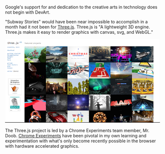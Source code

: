 Google's support for and dedication to the creative arts in technology does not begin with DevArt. 

"Subway Stories" would have been near impossible to accomplish in a month had it not been for [Three.js](http://github.com/mrdoob/three.js/ "three js"). Three.js is "A lightweight 3D engine. Three.js makes it easy to render graphics with canvas, svg, and WebGL."

![threejs](project_images/threejs.png?raw=true "threejs")

The Three.js project is led by a Chrome Experiments team member, Mr. Doob. [Chrome Experiments](http://www.chromeexperiments.com/) have been pivotal in my own learning and experimentation with what's only become recently possible in the browser with hardware accelerated graphics. 